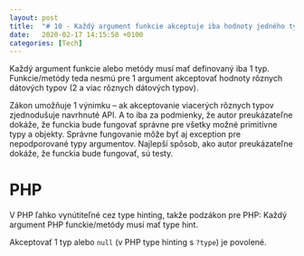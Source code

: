 ```yaml
---
layout: post
title:  "# 10 - Každý argument funkcie akceptuje iba hodnoty jedného typu"
date:   2020-02-17 14:15:50 +0100
categories: [Tech]
---
```

Každý argument funkcie alebo metódy musí mať definovaný iba 1 typ.
Funkcie/metódy teda nesmú pre 1 argument akceptovať hodnoty rôznych dátových typov (2 a viac rôznych dátových typov).

Zákon umožňuje 1 výnimku &ndash; ak akceptovanie viacerých rôznych typov zjednodušuje navrhnuté API. A to iba za podmienky, že autor preukázateľne dokáže, že funckia bude fungovať správne pre všetky možné primitívne typy a objekty. Správne fungovanie môže byť aj exception pre nepodporované typy argumentov. Najlepší spôsob, ako autor preukázateľne dokáže, že funckia bude fungovať, sú testy.

# PHP

V PHP ľahko vynútiteľné cez type hinting, takže podzákon pre PHP: Každý argument PHP funckie/metódy musí mať type hint.

Akceptovať 1 typ alebo `null` (v PHP type hinting s `?type`) je povolené.

